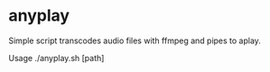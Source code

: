 # anyplay
Simple script transcodes audio files with ffmpeg and pipes to aplay.

Usage
./anyplay.sh [path]
